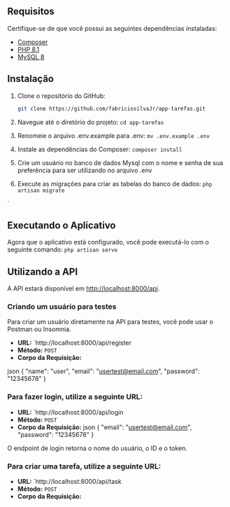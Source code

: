 

## Requisitos

Certifique-se de que você possui as seguintes dependências instaladas:

- [Composer](https://getcomposer.org/)
- [PHP 8.1](https://www.php.net/)
- [MySQL 8](https://www.mysql.com/)

## Instalação

1. Clone o repositório do GitHub:

   ```bash
   git clone https://github.com/fabriciosilvaJr/app-tarefas.git
   
2. Navegue até o diretório do projeto:
    `cd app-tarefas`

3. Renomeie o arquivo .env.example para .env:
   `mv .env.example .env`

4. Instale as dependências do Composer:
   `composer install`

5. Crie um usuário no banco de dados Mysql com o nome  e senha de sua preferência para ser utilizando no arquivo .env


6. Execute as migrações para criar as tabelas do banco de dados:
    `php artisan migrate`
   
`
    
## Executando o Aplicativo

Agora que o aplicativo está configurado, você pode executá-lo com o seguinte comando:
`php artisan serve`

## Utilizando a API

A API estará disponível em [http://localhost:8000/api](http://localhost:8000/api).

### Criando um usuário para testes

Para criar um usuário diretamente na API para testes, você pode usar o Postman ou Insomnia.

- **URL:** `http://localhost:8000/api/register
- **Método:** `POST`
- **Corpo da Requisição:**

json
{
  "name": "user",
  "email": "usertest@email.com",
  "password": "12345678"
}



### Para fazer login, utilize a seguinte URL:

- **URL:** `http://localhost:8000/api/login
- **Método:** `POST`
- **Corpo da Requisição:**
json
{
  "email": "usertest@email.com",
  "password": "12345678"
}

O endpoint de login retorna o nome do usuário, o ID e o token.

### Para criar uma tarefa, utilize a seguinte URL:
- **URL:** `http://localhost:8000/api/task
- **Método:** `POST`
- **Corpo da Requisição:**






